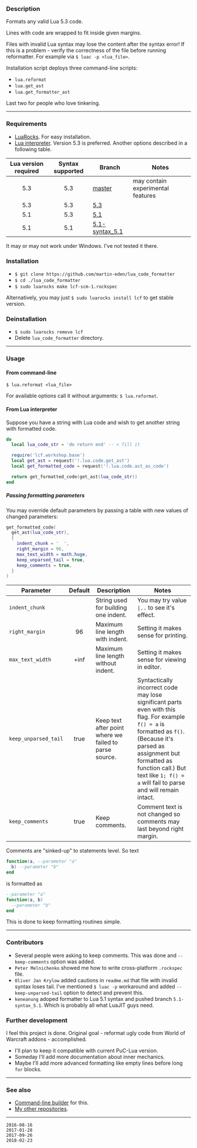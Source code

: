 ### Description

Formats any valid Lua 5.3 code.

Lines with code are wrapped to fit inside given margins.

Files with invalid Lua syntax may lose the content after the syntax
error! If this is a problem - verify the correctness of the file before
running reformatter. For example via `$ luac -p <lua_file>`.

Installation script deploys three command-line scripts:

  * `lua.reformat`
  * `lua.get_ast`
  * `lua.get_formatter_ast`

Last two for people who love tinkering.

---

### Requirements

* [LuaRocks](https://luarocks.org/). For easy installation.
* [Lua interpreter](https://lua.org). Version 5.3 is preferred. Another options described
in a following table.

| Lua version required | Syntax supported | Branch | Notes |
|        :---:         |       :---:      |   ---  |  ---  |
| 5.3 | 5.3 | [master]         | may contain experimental features |
| 5.3 | 5.3 | [5.3]            |                                   |
| 5.1 | 5.3 | [5.1]            |                                   |
| 5.1 | 5.1 | [5.1-syntax_5.1] |                                   |

[master]: https://github.com/martin-eden/lua_code_formatter/tree/master
[5.3]: https://github.com/martin-eden/lua_code_formatter/tree/5.3
[5.1]: https://github.com/martin-eden/lua_code_formatter/tree/5.1
[5.1-syntax_5.1]: https://github.com/martin-eden/lua_code_formatter/tree/5.1-syntax_5.1

It may or may not work under Windows. I've not tested it there.


### Installation

* `$ git clone https://github.com/martin-eden/lua_code_formatter`
* `$ cd ./lua_code_formatter`
* `$ sudo luarocks make lcf-scm-1.rockspec`

Alternatively, you may just `$ sudo luarocks install lcf` to get
stable version.


### Deinstallation

* `$ sudo luarocks remove lcf`
* Delete `lua_code_formatter` directory.

---

### Usage

#### From command-line

`$ lua.reformat <lua_file>`

For available options call it without arguments: `$ lua.reformat`.


#### From Lua interpreter

Suppose you have a string with Lua code and wish to get another string
with formatted code.

```lua
do
  local lua_code_str = 'do return end' -- < fill it

  require('lcf.workshop.base')
  local get_ast = request('!.lua.code.get_ast')
  local get_formatted_code = request('!.lua.code.ast_as_code')

  return get_formatted_code(get_ast(lua_code_str))
end
```

##### Passing formatting parameters

You may override default parameters by passing a table with new values
of changed parameters:

```lua
get_formatted_code(
  get_ast(lua_code_str),
  {
    indent_chunk = '  ',
    right_margin = 96,
    max_text_width = math.huge,
    keep_unparsed_tail = true,
    keep_comments = true,
  }
)
```

| Parameter | Default | Description | Notes |
| --- |:---:| --- | --- |
| `indent_chunk` | ` ` ` ` | String used for building one indent. | You may try value `\|..` to see it's effect. |
| `right_margin` | 96 | Maximum line length with indent. | Setting it makes sense for printing. |
| `max_text_width` | +inf | Maximum line length without indent. | Setting it makes sense for viewing in editor. |
| `keep_unparsed_tail` | true | Keep text after point where we failed to parse source. | Syntactically incorrect code may lose significant parts even with this flag. For example `f() = a` is formatted as `f()`. (Because it's parsed as assignment but formatted as function call.) But text like `1; f() = a` will fail to parse and will remain intact. |
| `keep_comments` | true | Keep comments. | Comment text is not changed so comments may last beyond right margin. |

Comments are "sinked-up" to statements level. So text
  ```lua
  function(a, --parameter "a"
    b) --parameter "b"
  end
  ```
is formatted as
  ```lua
  --parameter "a"
  function(a, b)
    --parameter "b"
  end
  ```
This is done to keep formatting routines simple.

---

### Contributors

* Several people were asking to keep comments. This was done and `--keep-comments` option was added.
* `Peter Melnichenko` showed me how to write cross-platform `.rockspec` file.
* `Oliver Jan Krylow` added cautions in `readme.md` that file with invalid syntax
loses tail. I've mentioned `$ luac -p` workaround and added `--keep-unparsed-tail`
option to detect and prevent this.
* `keneanung` adoped formatter to Lua 5.1 syntax and pushed branch `5.1-syntax_5.1`. Which is probably all what LuaJIT guys need.


### Further development

I feel this project is done. Original goal - reformat ugly code from
World of Warcraft addons - accomplished.

* I'll plan to keep it compatible with current PuC-Lua version.
* Someday I'll add more documentation about inner mechanics.
* Maybe I'll add more advanced formatting like empty lines before
  long `for` blocks.

---

### See also 
  * [Command-line builder](https://github.com/martin-eden/lcf_params_gui) for this.
  * [My other repositories](https://github.com/martin-eden/contents).

---
```
2016-08-16
2017-01-28
2017-09-26
2018-02-23
```
